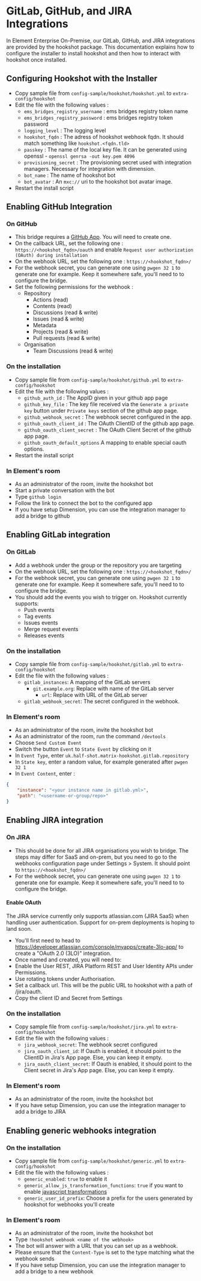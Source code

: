 # GitLab, GitHub, and JIRA Integrations

In Element Enterprise On-Premise, our GitLab, GitHub, and JIRA integrations
are provided by the hookshot package. This documentation explains how to
configure the installer to install hookshot and then how to interact with
hookshot once installed.

## Configuring Hookshot with the Installer

- Copy sample file from `config-sample/hookshot/hookshot.yml` to
 `extra-config/hookshot`
- Edit the file with the following values :
  - `ems_bridges_registry_username` :  ems bridges registry token name
  - `ems_bridges_registry_password` :  ems bridges registry token password
  - `logging_level` : The logging level
  - `hookshot_fqdn` : The adress of hookshot webhook fqdn. It should match
  something like `hookshot.<fqdn.tld>`
  - `passkey` : The name of the local key file. It can be generated using
     openssl - `openssl genrsa -out key.pem 4096`
  - `provisioning_secret` : The provisioning secret used with integration
     managers. Necessary for integration with dimension.
  - `bot_name` : The name of hookshot bot
  - `bot_avatar` : An `mxc://` uri to the hookshot bot avatar image.
- Restart the install script

## Enabling GitHub Integration

### On GitHub

- This bridge requires a [GitHub
 App](https://github.com/settings/apps/new). You will need to create one.
- On the callback URL, set the following one : `https://<hookshot_fqdn>/oauth`
 and enable `Request user authorization (OAuth) during installation`
- On the webhook URL, set the following one : `https://<hookshot_fqdn>/`
- For the webhook secret, you can generate one using `pwgen 32 1`
 to generate one for example. Keep it somewhere safe, you'll need to to
 configure the bridge.
- Set the following permissions for the webhook :
  - Repository
    - Actions (read)
    - Contents (read)
    - Discussions (read & write)
    - Issues (read & write)
    - Metadata
    - Projects (read & write)
    - Pull requests (read & write)
  - Organisation
    - Team Discussions (read & write)

### On the installation

- Copy sample file from `config-sample/hookshot/github.yml` to
 `extra-config/hookshot`
- Edit the file with the following values :
  - `github_auth_id` : The AppID given in your github app page
  - `github_key_file` : The key file received via the `Generate a private
     key` button under `Private keys` section of the github app page.
  - `github_webhook_secret` : The webhook secret configured in the app.
  - `github_oauth_client_id` : The OAuth ClientID of the github app page.
  - `github_oauth_client_secret` : The OAuth Client Secret of the github
     app page.
  - `github_oauth_default_options` A mapping to enable special oauth
     options.
- Restart the install script

### In Element's room

- As an administrator of the room, invite the hookshot bot
- Start a private conversation with the bot
- Type `github login`
- Follow the link to connect the bot to the configured app
- If you have setup Dimension, you can use the integration manager to add
 a bridge to github

## Enabling GitLab integration

### On GitLab

- Add a webhook under the group or the repository you are targeting
- On the webhook URL, set the following one : `https://<hookshot_fqdn>/`
- For the webhook secret, you can generate one using `pwgen 32 1`
 to generate one for example. Keep it somewhere safe, you'll need to to
 configure the bridge.
- You should add the events you wish to trigger on. Hookshot currently
 supports:
  - Push events
  - Tag events
  - Issues events
  - Merge request events
  - Releases events

### On the installation

- Copy sample file from `config-sample/hookshot/gitlab.yml` to
 `extra-config/hookshot`
- Edit the file with the following values :
  - `gitlab_instances`: A mapping of the GitLab servers
    - `git.example.org`: Replace with name of the GitLab server
      - `url`: Replace with URL of the GitLab server
  - `gitlab_webhook_secret`: The secret configured in the webhook.

### In Element's room

- As an administrator of the room, invite the hookshot bot
- As an administrator of the room, run the command `/devtools`
- Choose `Send Custom Event`
- Switch the button `Event` to `State Event` by clicking on it
- In `Event Type`, enter `uk.half-shot.matrix-hookshot.gitlab.repository`
- In `State key`, enter a random value, for example generated after `pwgen
 32 1`
- In `Event Content`, enter :

```json
{
    "instance": "<your instance name in gitlab.yml>",
    "path": "<username-or-group/repo>"
}
```

## Enabling JIRA integration

### On JIRA

- This should be done for all JIRA organisations you wish to bridge. The
 steps may differ for SaaS and on-prem, but you need to go to the
 webhooks configuration page under Settings > System. It should point to
 `https://<hookshot_fqdn>/`
- For the webhook secret, you can generate one using `pwgen 32 1`
 to generate one for example. Keep it somewhere safe, you'll need to to
 configure the bridge.

#### Enable OAuth

The JIRA service currently only supports atlassian.com (JIRA SaaS) when
handling user authentication. Support for on-prem deployments is hoping to
land soon.

- You'll first need to head to
 <https://developer.atlassian.com/console/myapps/create-3lo-app/> to create a
 "OAuth 2.0 (3LO)" integration.
- Once named and created, you will need to:
- Enable the User REST, JIRA Platform REST and User Identity APIs under
  Permissions.
- Use rotating tokens under Authorisation.
- Set a callback url. This will be the public URL to hookshot with a path
  of /jira/oauth.
- Copy the client ID and Secret from Settings

### On the installation

- Copy sample file from `config-sample/hookshot/jira.yml` to
 `extra-config/hookshot`
- Edit the file with the following values :
  - `jira_webhook_secret`: The webhook secret configured
  - `jira_oauth_client_id`: If Oauth is enabled, it should point to the
   ClientID in Jira's App page. Else, you can keep it empty.
  - `jira_oauth_client_secret`: If Oauth is enabled, it should point to
   the Client secret in Jira's App page. Else, you can keep it empty.

### In Element's room

- As an administrator of the room, invite the hookshot bot
- If you have setup Dimension, you can use the integration manager to add
 a bridge to JIRA

## Enabling generic webhooks integration

### On the installation

- Copy sample file from `config-sample/hookshot/generic.yml` to
 `extra-config/hookshot`
- Edit the file with the following values :
  - `generic_enabled`: `true` to enable it
  - `generic_allow_js_transformation_functions`:
   `true` if you want to enable [javascript
   transformations](https://matrix-org.github.io/matrix-hookshot/setup/webhooks.html#javascript-transformations)
  - `generic_user_id_prefix`: Choose a prefix for the users generated by
   hookshot for webhooks you'll create

### In Element's room

- As an administrator of the room, invite the hookshot bot
- Type `!hookshot webhook <name of the webhook>`
- The bot will answer with a URL that you can set up as a webhook.
- Please ensure that the `Content-Type` is set to the type matching what
 the webhook sends
- If you have setup Dimension, you can use the integration manager to add
 a bridge to a new webhook
